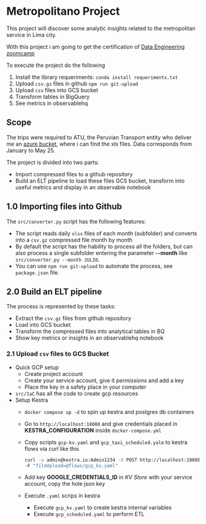 # Metropolitano Project

This project will discover some analytic insights related to the metropolitan service in Lima city.

With this project i am going to get the certification of [Data Engineering zoomcamp](https://github.com/DataTalksClub/data-engineering-zoomcamp.git)

To execute the project do the following

1. Install the library requeriments: `conda install requeriments.txt`
2. Upload `csv.gz` files in github `npm run git-upload`
3. Upload `csv` files into GCS bucket
4. Transform tables in BigQuery
5. See metrics in observablehq

## Scope

The trips were required to ATU, the Peruvian Transport entity who deliver me an [azure bucket](https://atugobpe.sharepoint.com/sites/DocumentosExternosSSTR/Documentos%20compartidos/Forms/AllItems.aspx?id=%2Fsites%2FDocumentosExternosSSTR%2FDocumentos%20compartidos%2FSSTR%20%2D%20UFAU%20%2D%20EXTERNO%2F7%29%20JULIO%20%2D%20SAIP%2FExp%2E%20N°4950%2D2025%2D02%2D0006762%20%2D%20CARLOS%20ALBERTO%20LEON%20LIZA&p=true&ga=1), where i can find the xls files. Data corresponds from January to May 25.

The project is divided into two parts:

- Import compressed files to a github repository
- Build an ELT pipeline to load these files GCS bucket, transform into useful metrics and display in an observable notebook

## 1.0 Importing files into Github

The `src/converter.py` script has the following features:

- The script reads daily `xlsx` files of each month (subfolder) and converts into a `csv.gz` compressed file month by month
- By default the script has the hability to process all the folders, but can also process a single subfolder entering the parameter **--month** like `src/converter.py --month JULIO`.
- You can use `npm run git-upload` to automate the process, see `package.json` file.

## 2.0 Build an ELT pipeline

The process is represented by these tasks:

- Extract the `csv.gz` files from github repository
- Load into GCS bucket
- Transform the compressed files into analytical tables in BQ
- Show key metrics or insights in an observablehq notebook

### 2.1 Upload `csv` files to GCS Bucket

- Quick GCP setup
  - Create project account
  - Create your service account, give it *permissions* and add a key
  - Place the key in a safety place in your computer
- `src/IaC` has all the code to create gcp resources
- Setup Kestra
  - `docker compose up -d` to spin up kestra and postgres db containers
  - Go to `http://localhost:18080` and give credentials placed in **KESTRA_CONFIGURATION** inside `docker-compose.yml`
  - Copy scripts `gcp-kv.yaml` and `gcp_taxi_scheduled.yalm` to kestra flows via *curl* like this

    ```sh
    curl -u admin@kestra.io:Admin1234 -X POST http://localhost:18080/api/v1/flows/import \
    -F "fileUpload=@flows/gcp_kv.yaml"

    ```

  - Add key **GOOGLE_CREDENTIALS_ID** in *KV Store* with your service account, copy the hole json key

  - Execute `.yaml` scrips in kestra
    - Execute `gcp_kv.yaml` to create kestra internal variables
    - Execute `gcp_scheduled.yaml` to perform ETL
